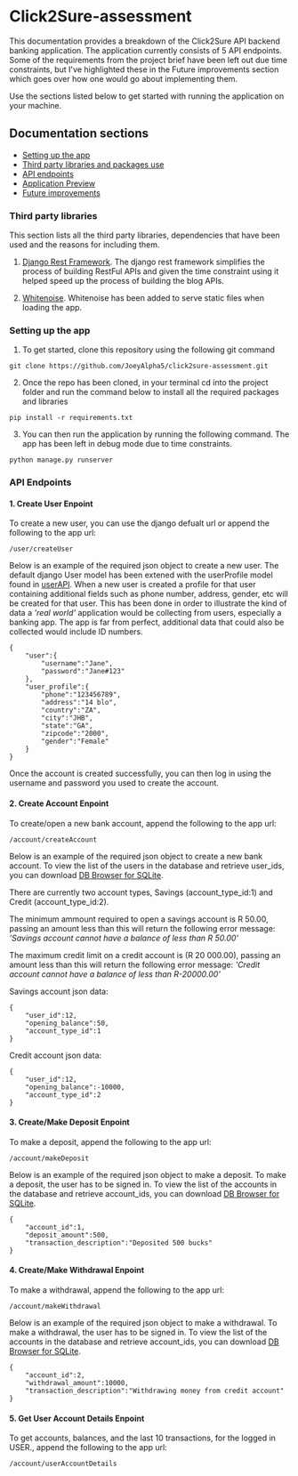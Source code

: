 # Click2Sure-assessment

This documentation provides a breakdown of the Click2Sure API backend banking application.  The application currently consists of 5 API endpoints. Some of the requirements from the project brief have been left out due time constraints, but I've highlighted these in the Future improvements section which goes over how one would go about implementing them.

Use the sections listed below to get started with running the application on your machine. 

## Documentation sections
- [Setting up the app](#setting-up-the-app)
- [Third party libraries and packages use](#third-party-libraries)
- [API endpoints](#api-endpoints)
- [Application Preview](#application-preview)
- [Future improvements](#future-improvement)



### Third party libraries

This section lists all the third party libraries, dependencies that have been used and the reasons for including them.

1. [Django Rest Framework](https://www.django-rest-framework.org/). The django rest framework simplifies the process of building RestFul APIs and given the time constraint using it helped speed up the process of building the blog APIs.

3. [Whitenoise](https://pypi.org/project/whitenoise/). Whitenoise has been added to serve static files when loading the app.


### Setting up the app

1. To get started, clone this repository using the following git command
```
git clone https://github.com/JoeyAlpha5/click2sure-assessment.git
```

2. Once the repo has been cloned, in your terminal cd into the project folder and run the command below to install all the required packages and libraries

```
pip install -r requirements.txt
```

3. You can then run the application by running the following command. The app has been left in debug mode due to time constraints. 

```
python manage.py runserver
```

### API Endpoints

#### 1. Create User Enpoint

To create a new user, you can use the django defualt url or append the following to the app url:

```
/user/createUser
```

Below is an example of the required json object to create a new user. The default django User model has been extened with the userProfile model found in [userAPI](https://github.com/JoeyAlpha5/click2sure-assessment/blob/development/userAPI/models.py). When a new user is created a profile for that user containing additional fields such as phone number, address, gender, etc will be created for that user. This has been done in order to illustrate the kind of data a  *'real world'* application would be collecting from users, especially a banking app. The app is far from perfect, additional data that could also be collected would include ID numbers.

```
{
    "user":{
        "username":"Jane",
        "password":"Jane#123"
    },
    "user_profile":{
        "phone":"123456789",
        "address":"14 blo",
        "country":"ZA",
        "city":"JHB",
        "state":"GA",
        "zipcode":"2000",
        "gender":"Female"
    }
}
```

Once the account is created successfully, you can then log in using the username and password you used to create the account.


#### 2. Create Account Enpoint

To create/open a new bank account, append the following to the app url:

```
/account/createAccount
```

Below is an example of the required json object to create a new bank account. To view the list of the users in the database and retrieve user_ids, you can download [DB Browser for SQLite](https://sqlitebrowser.org/).

There are currently two account types, Savings (account_type_id:1) and Credit (account_type_id:2).

The minimum ammount required to open a savings account is R 50.00, passing an amount less than this will return the following error message: *'Savings account cannot have a balance of less than R 50.00'*

The maximum credit limit on a credit account is (R 20 000.00), passing an amount less than this will return the following error message: *'Credit account cannot have a balance of less than R-20000.00'*

Savings account json data:

```
{
    "user_id":12,
    "opening_balance":50,
    "account_type_id":1
}
```

Credit account json data:
```
{
    "user_id":12,
    "opening_balance":-10000,
    "account_type_id":2
}
```

#### 3. Create/Make Deposit Enpoint

To make a deposit, append the following to the app url:

```
/account/makeDeposit
```

Below is an example of the required json object to make a deposit. To make a deposit, the user has to be signed in. To view the list of the accounts in the database and retrieve account_ids, you can download [DB Browser for SQLite](https://sqlitebrowser.org/).

```
{
    "account_id":1,
    "deposit_amount":500,
    "transaction_description":"Deposited 500 bucks"
}
```


#### 4. Create/Make Withdrawal Enpoint

To make a withdrawal, append the following to the app url:

```
/account/makeWithdrawal
```

Below is an example of the required json object to make a withdrawal. To make a withdrawal, the user has to be signed in. To view the list of the accounts in the database and retrieve account_ids, you can download [DB Browser for SQLite](https://sqlitebrowser.org/).


```
{
    "account_id":2,
    "withdrawal_amount":10000,
    "transaction_description":"Withdrawing money from credit account"
}
```

#### 5. Get User Account Details Enpoint

To get accounts, balances, and the last 10 transactions, for the logged in USER., append the following to the app url:

```
/account/userAccountDetails
```

